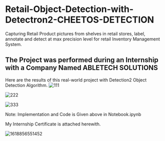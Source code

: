 # Retail-Object-Detection-with-Detectron2-CHEETOS-DETECTION
Capturing Retail Product pictures from shelves in retail stores, label, annotate and detect at max precision level for retail Inventory Management System.

## The Project was performed during an Internship with a Company Named ABLETECH SOLUTIONS

Here are the results of this real-world project with Detection2 Object Detection Algorithm.
![111](https://github.com/SamiUddin-tech/SamiUddin-tech/assets/81253183/22503f82-be71-469f-b4a6-623abcc0ec39)

![222](https://github.com/SamiUddin-tech/SamiUddin-tech/assets/81253183/16200568-4b12-486e-b6da-03d4829e8940)

![333](https://github.com/SamiUddin-tech/SamiUddin-tech/assets/81253183/69960874-9c98-46fd-83db-9eed5ba83af1)

Note: Implementation and Code is Given above in Notebook.ipynb

My Internship Certificate is attached herewith.

![1618856551452](https://github.com/SamiUddin-tech/SamiUddin-tech/assets/81253183/322cdad9-e5d0-477c-823d-90c8db33edd6)


